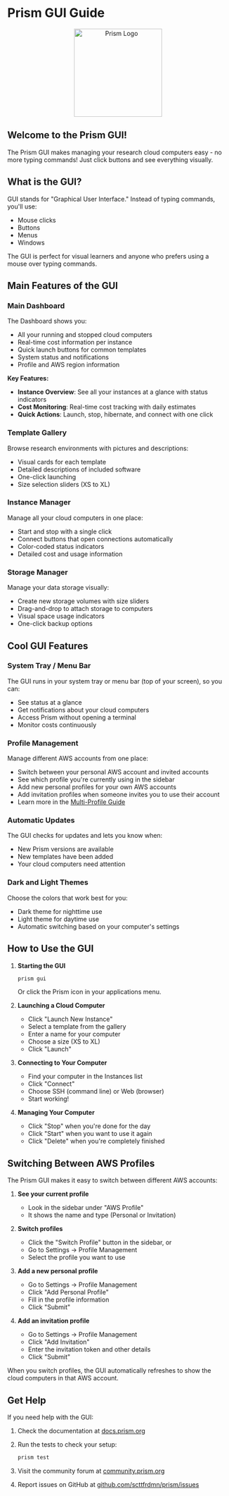 # Prism GUI Guide

<p align="center">
  <img src="images/prism.png" alt="Prism Logo" width="200">
</p>

## Welcome to the Prism GUI!

The Prism GUI makes managing your research cloud computers easy - no more typing commands! Just click buttons and see everything visually.

## What is the GUI?

GUI stands for "Graphical User Interface." Instead of typing commands, you'll use:
- Mouse clicks
- Buttons
- Menus
- Windows

The GUI is perfect for visual learners and anyone who prefers using a mouse over typing commands.

## Main Features of the GUI

### Main Dashboard

The Dashboard shows you:
- All your running and stopped cloud computers
- Real-time cost information per instance
- Quick launch buttons for common templates
- System status and notifications
- Profile and AWS region information

**Key Features:**
- **Instance Overview**: See all your instances at a glance with status indicators
- **Cost Monitoring**: Real-time cost tracking with daily estimates
- **Quick Actions**: Launch, stop, hibernate, and connect with one click

### Template Gallery

Browse research environments with pictures and descriptions:
- Visual cards for each template
- Detailed descriptions of included software
- One-click launching
- Size selection sliders (XS to XL)

### Instance Manager

Manage all your cloud computers in one place:
- Start and stop with a single click
- Connect buttons that open connections automatically
- Color-coded status indicators
- Detailed cost and usage information

### Storage Manager

Manage your data storage visually:
- Create new storage volumes with size sliders
- Drag-and-drop to attach storage to computers
- Visual space usage indicators
- One-click backup options

## Cool GUI Features

### System Tray / Menu Bar
The GUI runs in your system tray or menu bar (top of your screen), so you can:
- See status at a glance
- Get notifications about your cloud computers
- Access Prism without opening a terminal
- Monitor costs continuously

### Profile Management
Manage different AWS accounts from one place:
- Switch between your personal AWS account and invited accounts
- See which profile you're currently using in the sidebar
- Add new personal profiles for your own AWS accounts
- Add invitation profiles when someone invites you to use their account
- Learn more in the [Multi-Profile Guide](MULTI_PROFILE_GUIDE.md)

### Automatic Updates
The GUI checks for updates and lets you know when:
- New Prism versions are available
- New templates have been added
- Your cloud computers need attention

### Dark and Light Themes
Choose the colors that work best for you:
- Dark theme for nighttime use
- Light theme for daytime use
- Automatic switching based on your computer's settings

## How to Use the GUI

1. **Starting the GUI**
   ```bash
   prism gui
   ```
   Or click the Prism icon in your applications menu.

2. **Launching a Cloud Computer**
   - Click "Launch New Instance"
   - Select a template from the gallery
   - Enter a name for your computer
   - Choose a size (XS to XL)
   - Click "Launch"

3. **Connecting to Your Computer**
   - Find your computer in the Instances list
   - Click "Connect"
   - Choose SSH (command line) or Web (browser)
   - Start working!

4. **Managing Your Computer**
   - Click "Stop" when you're done for the day
   - Click "Start" when you want to use it again
   - Click "Delete" when you're completely finished

## Switching Between AWS Profiles

The Prism GUI makes it easy to switch between different AWS accounts:

1. **See your current profile**
   - Look in the sidebar under "AWS Profile"
   - It shows the name and type (Personal or Invitation)

2. **Switch profiles**
   - Click the "Switch Profile" button in the sidebar, or
   - Go to Settings → Profile Management
   - Select the profile you want to use

3. **Add a new personal profile**
   - Go to Settings → Profile Management
   - Click "Add Personal Profile"
   - Fill in the profile information
   - Click "Submit"

4. **Add an invitation profile**
   - Go to Settings → Profile Management
   - Click "Add Invitation"
   - Enter the invitation token and other details
   - Click "Submit"

When you switch profiles, the GUI automatically refreshes to show the cloud computers in that AWS account.

## Get Help

If you need help with the GUI:

1. Check the documentation at [docs.prism.org](https://docs.prism.org)

2. Run the tests to check your setup:
   ```bash
   prism test
   ```

3. Visit the community forum at [community.prism.org](https://community.prism.org)

4. Report issues on GitHub at [github.com/scttfrdmn/prism/issues](https://github.com/scttfrdmn/prism/issues)